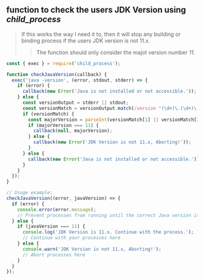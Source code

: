 ## function to check the users JDK Version using *child_process*
> If this works the way I need it to, then it will stop any building or binding process if the users JDK version is not 11.x.
>> The function should only consider the majot version number *11*.
```js
const { exec } = require('child_process');

function checkJavaVersion(callback) {
  exec('java -version', (error, stdout, stderr) => {
    if (error) {
      callback(new Error('Java is not installed or not accessible.'));
    } else {
      const versionOutput = stderr || stdout;
      const versionMatch = versionOutput.match(/version "(\d+)\.(\d+)\.|version "(\d+)\-internal"/);
      if (versionMatch) {
        const majorVersion = parseInt(versionMatch[1] || versionMatch[3], 10);
        if (majorVersion === 11) {
          callback(null, majorVersion);
        } else {
          callback(new Error('JDK Version is not 11.x, Aborting!'));
        }
      } else {
        callback(new Error('Java is not installed or not accessible.'));
      }
    }
  });
}

// Usage example:
checkJavaVersion((error, javaVersion) => {
  if (error) {
    console.error(error.message);
    // Prevent processes from running until the correct Java version is installed/running
  } else {
    if (javaVersion === 11) {
      console.log('JDK Version is 11.x. Continue with the process.');
      // Continue with your processes here
    } else {
      console.warn('JDK Version is not 11.x, Aborting!');
      // Abort processes here
    }
  }
});
```
